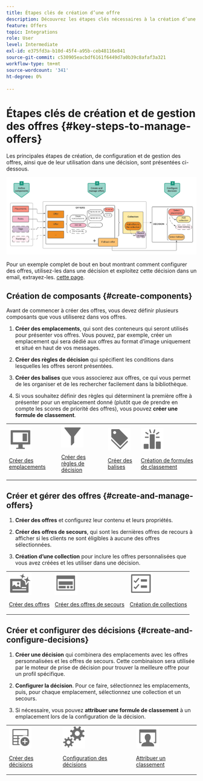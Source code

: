 ```yaml
---
title: Étapes clés de création d’une offre
description: Découvrez les étapes clés nécessaires à la création d’une offre
feature: Offers
topic: Integrations
role: User
level: Intermediate
exl-id: e375fd3a-b10d-45f4-a95b-ceb48116e841
source-git-commit: c530905eacbdf6161f6449d7a0b39c8afaf3a321
workflow-type: tm+mt
source-wordcount: '341'
ht-degree: 0%

---
```


# Étapes clés de création et de gestion des offres {#key-steps-to-manage-offers}

Les principales étapes de création, de configuration et de gestion des offres, ainsi que de leur utilisation dans une décision, sont présentées ci-dessous.

![](../assets/offer-create-manage-process.png)

Pour un exemple complet de bout en bout montrant comment configurer des offres, utilisez-les dans une décision et exploitez cette décision dans un email, extrayez-les. [cette page](../offers-e2e.md).

## Création de composants {#create-components}

Avant de commencer à créer des offres, vous devez définir plusieurs composants que vous utiliserez dans vos offres.

1. **Créer des emplacements**, qui sont des conteneurs qui seront utilisés pour présenter vos offres. Vous pouvez, par exemple, créer un emplacement qui sera dédié aux offres au format d’image uniquement et situé en haut de vos messages.

1. **Créer des règles de décision** qui spécifient les conditions dans lesquelles les offres seront présentées.

1. **Créer des balises** que vous associerez aux offres, ce qui vous permet de les organiser et de les rechercher facilement dans la bibliothèque.

1. Si vous souhaitez définir des règles qui déterminent la première offre à présenter pour un emplacement donné (plutôt que de prendre en compte les scores de priorité des offres), vous pouvez **créer une formule de classement**.

<table>
<tr>
<td><img src="../../assets/do-not-localize/icon-placement.svg" width="60px"><p><a href="../offer-library/creating-placements.md">Créer des emplacements</a></p></td>
<td><img src="../../assets/do-not-localize/icon-rules.svg" width="60px"><p><a href="../offer-library/creating-decision-rules.md">Créer des règles de décision</a></p></td>
<td><img src="../../assets/do-not-localize/icon-tags.svg" width="60px"><p><a href="../offer-library/creating-tags.md">Créer des balises</a></p></td>
<td><img src="../../assets/do-not-localize/icon-ranking.svg" width="60px"><p><a href="../ranking/create-ranking-formulas.md">Création de formules de classement</a></p></td>
</table>

## Créer et gérer des offres {#create-and-manage-offers}

1. **Créer des offres** et configurez leur contenu et leurs propriétés.

1. **Créer des offres de secours**, qui sont les dernières offres de recours à afficher si les clients ne sont éligibles à aucune des offres sélectionnées.

1. **Création d’une collection** pour inclure les offres personnalisées que vous avez créées et les utiliser dans une décision.

<table>
<tr>
<td><img src="../../assets/do-not-localize/icon-offer.svg" width="60px"><p><a href="../offer-library/creating-personalized-offers.md">Créer des offres</a></p></td>
<td><img src="../../assets/do-not-localize/icon-fallback.svg" width="60px"><p><a href="../offer-library/creating-fallback-offers.md">Créer des offres de secours</a></p></td>
<td><img src="../../assets/do-not-localize/icon-collection.svg" width="60px"><p><a href="../offer-library/creating-collections.md">Création de collections</a></p></td></tr>
</table>

## Créer et configurer des décisions {#create-and-configure-decisions}

1. **Créer une décision** qui combinera des emplacements avec les offres personnalisées et les offres de secours. Cette combinaison sera utilisée par le moteur de prise de décision pour trouver la meilleure offre pour un profil spécifique.

1. **Configurer la décision**. Pour ce faire, sélectionnez les emplacements, puis, pour chaque emplacement, sélectionnez une collection et un secours.

1. Si nécessaire, vous pouvez **attribuer une formule de classement** à un emplacement lors de la configuration de la décision.

<table>
<tr>
<td><img src="../../assets/do-not-localize/icon-decision.svg" width="60px"><p><a href="../offer-activities/create-offer-activities.md">Créer des décisions</a></p></td>
<td><img src="../../assets/do-not-localize/icon-configure-decision.svg" width="60px"><p><a href="../offer-activities/create-offer-activities.md#add-offers">Configuration des décisions</a></p></td>
<td><img src="../../assets/do-not-localize/icon-assign-ranking.svg" width="60px"><p><a href="../offer-activities/configure-offer-selection.md#assign-ranking-formula">Attribuer un classement</a></p></td>
</tr>
</table>
